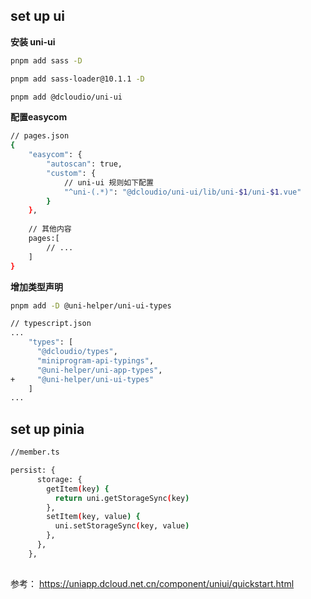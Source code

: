 

## set up ui

**安装 uni-ui**

```bash
pnpm add sass -D

pnpm add sass-loader@10.1.1 -D

pnpm add @dcloudio/uni-ui
```

**配置easycom**

```bash
// pages.json
{
	"easycom": {
		"autoscan": true,
		"custom": {
			// uni-ui 规则如下配置
			"^uni-(.*)": "@dcloudio/uni-ui/lib/uni-$1/uni-$1.vue"
		}
	},
	
	// 其他内容
	pages:[
		// ...
	]
}
```

**增加类型声明**

```bash
pnpm add -D @uni-helper/uni-ui-types
```

```bash
// typescript.json
...
    "types": [
      "@dcloudio/types",
      "miniprogram-api-typings",
      "@uni-helper/uni-app-types",
+     "@uni-helper/uni-ui-types"
    ]
...
```

## set up pinia

```bash
//member.ts

persist: {
      storage: {
        getItem(key) {
          return uni.getStorageSync(key)
        },
        setItem(key, value) {
          uni.setStorageSync(key, value)
        },
      },
    },
    
```


参考： https://uniapp.dcloud.net.cn/component/uniui/quickstart.html
